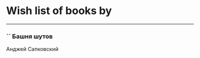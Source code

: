 # Wish list of books by [](https://plus.google.com/u/0/107756383717359753203/)
---

### `` Башня шутов
Анджей Сапковский

